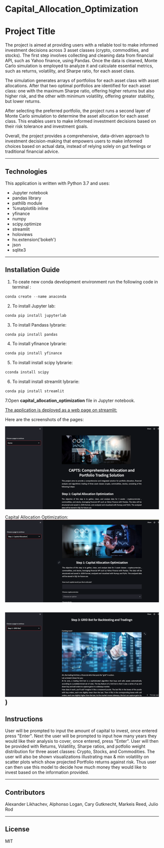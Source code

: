 # Capital_Allocation_Optimization

# Project Title

The project is aimed at providing users with a reliable tool to make informed investment decisions across 3 asset classes (crypto, commodities, and stocks). The first step involves collecting and cleaning data from financial API, such as Yahoo finance, using Pandas. Once the data is cleaned, Monte Carlo simulation is employed to analyze it and calculate essential metrics, such as returns, volatility, and Sharpe ratio, for each asset class.

The simulation generates arrays of portfolios for each asset class with asset allocations. After that two optimal portfolios are identified for each asset class: one with the maximum Sharpe ratio, offering higher returns but also higher risk, and the other with minimum volatility, offering greater stability, but lower returns.

After selecting the preferred portfolio, the project runs a second layer of Monte Carlo simulation to determine the asset allocation for each asset class. This enables users to make informed investment decisions based on their risk tolerance and investment goals.

Overall, the project provides a comprehensive, data-driven approach to investment decision-making that empowers users to make informed choices based on actual data, instead of relying solely on gut feelings or traditional financial advice.


---

## Technologies

This application is written with Python 3.7 and uses:
   * Jupyter notebook
   * pandas library
   * pathlib module
   * %matplotlib inline
   * yfinance
   * numpy
   * scipy.optimize
   * streamlit
   * holoviews
   * hv.extension('bokeh')
   * json 
   * sqlite3
   

---

## Installation Guide

1. To ceate new conda development environment run the following code in terminal :
```python
conda create --name anaconda
```
2. To install Jupyter lab: 
```python
conda pip install jupyterlab
```
3. To install Pandass lybrarie:
```python
conda pip install pandas
```
4.  To install yfinance lybrarie:
```python
conda pip install yfinance
```
5.  To install install scipy lybrarie:
```python
cconda install scipy
```
6.  To install install streamlit lybrarie:
```python
conda pip install streamlit
```
7.Open **capital_allocation_optimization** file in Jupyter notebook.  


[The application is deployed as a web page on streamlit:](https://capital-allocation-optimizationstreamlit-front-end-ca-ofp0v6.streamlit.app/)

Here are the screenshots of the pages:

![Home page:](Capital_Allocation_Optimization/streamlit_front_end_cap_alloc/data/images/images/Home_page_shot.png)
  

Capital Allocation Optimization:
![Capital Allocation Optimization:](Capital_Allocation_Optimization/streamlit_front_end_cap_alloc/data/images/images/capital_alloc_shot.png)



![GRID Bot for Backtesting and Trading:](Capital_Allocation_Optimization/streamlit_front_end_cap_alloc/data/images/images/Grid_bot_shot.png)
)
---

## Instructions

User will be prompted to input the amount of capital to invest, once entered press "Enter". Next the user will be prompted to input how many years they would like their analysis to cover, once entered, press "Enter". User will then be provided with Returns, Volatility, Sharpe ratios, and potfolio weight distribution for three asset classes: Crypto, Stocks, and Commodities. The user will also be shown visualizations illustrating max & min volatility on scatter plots which show projected Portfolio returns against risk. Thus user can then use this model to decide how much money they would like to invest based on the information provided.

---

## Contributors
Alexander Likhachev, Alphonso Logan, Cary Gutknecht, Markeis Reed, Julio Rod 




---

## License

MIT

